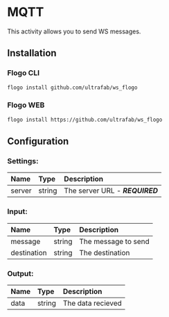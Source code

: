 <!--
title: MQTT
weight: 4705
-->
# MQTT
This activity allows you to send WS messages.

## Installation

### Flogo CLI
```bash
flogo install github.com/ultrafab/ws_flogo
```

### Flogo WEB
```bash
flogo install https://github.com/ultrafab/ws_flogo
```

## Configuration

### Settings:
| Name         | Type   | Description
| :---         | :---   | :---
| server       | string | The server URL - ***REQUIRED***

### Input:

| Name        | Type   | Description
| :---        | :---   | :---
| message     | string | The message to send  
| destination | string | The destination

### Output:

| Name  | Type   | Description
| :---  | :---   | :---
| data  | string | The data recieved
